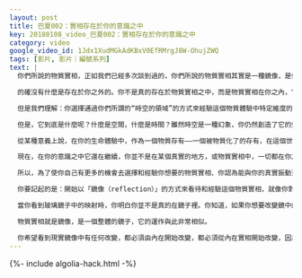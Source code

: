 ```yaml
---
layout: post
title: 巴夏002：實相存在於你的意識之中
key: 20180108_video_巴夏002：實相存在於你的意識之中
category: video
google_video_id: 1Jdx1XudMGkAdKBxV0EfRMrgJ8W-OhujZWQ
tags: [影片, 影片｜編號系列]
text: |
  你們所說的物質實相，正如我們已經多次談到過的，你們所說的物質實相其實是一種鏡像，是你存在狀態和意識狀態的反射。

  的確沒有什麼是存在於你之外的。你不是真的存在於物質實相之中，而是物質實相在你之內，它存在於你的意識之內。這是一個概念：你正在以一個特定的視角經驗你自己。

  但是我們理解：你選擇通過你們所謂的“時空的領域”的方式來經驗這個物質體驗中特定維度的你自己。

  但是，它到底是什麼呢？什麼是空間，什麼是時間？雖然時空是一種幻象，你仍然創造了它的效果，體驗著它。

  從某種意義上說，在你的生命體驗中，作為一個物質存有——一個被物質化了的存有，在這個世界中，你已經將你的靈性本質、即非物質本質的高頻率能量降低、具體化進入到你稱之為的體驗中——即這個物質實相的結構矩陣中。

  現在，在你的意識之中它還在繼續，你並不是在某個真實的地方，或物質實相中，一切都在你之內。然而我們也理解，你選擇來體驗的這種方法使得這世界看起來像是在你之外的。

  所以，為了使你自己有更多的機會去選擇和經驗你想要的物質實相、你認為能與你的真實振動更一致的物質實相。

  你要記起的是：開始以「鏡像（reflection）」的方式來看待和經驗這個物質實相，就像你對玻璃鏡子裡的鏡像的那種看法。

  當你看到玻璃鏡子中的映射時，你明白你並不是真的在鏡子裡。你知道，如果你想要改變鏡中的映射，你不會嘗試直接在鏡像上下功夫。你必須改變自己，這樣才能看到鏡像的改變。

  物質實相就是鏡像，是一個整體的鏡子，它的運作與此非常相似。

  你希望看到現實鏡像中有任何改變，都必須由內在開始改變，都必須從內在實相開始改變，因為你就是你的內在實相。你必須從你的意識、你的振動、你的存在狀態去改變。
---
```


{%- include algolia-hack.html -%}
